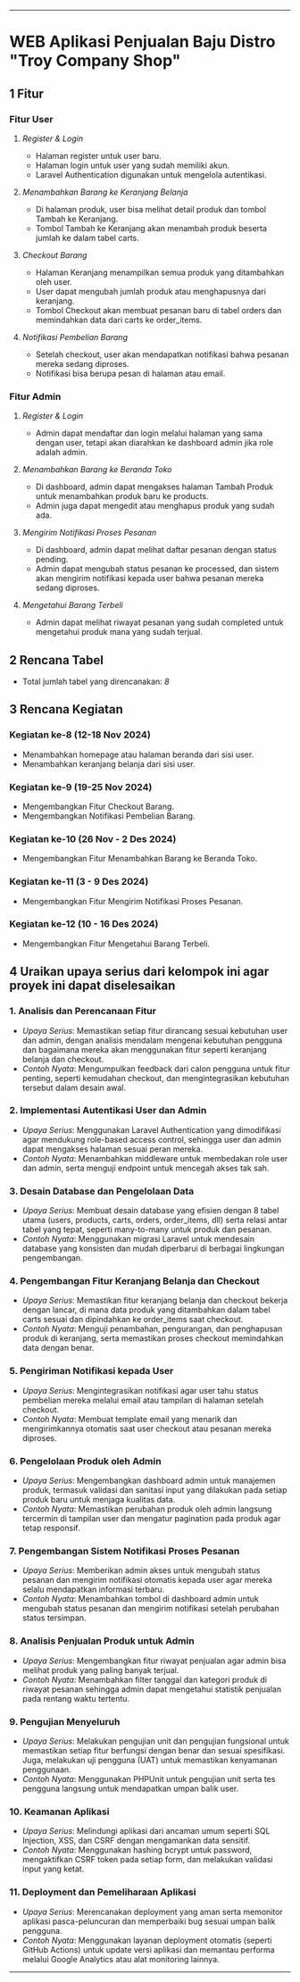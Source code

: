 
---

# WEB Aplikasi Penjualan Baju Distro "Troy Company Shop" 

## 1 Fitur

### Fitur User

1. *Register & Login*
   - Halaman register untuk user baru.
   - Halaman login untuk user yang sudah memiliki akun.
   - Laravel Authentication digunakan untuk mengelola autentikasi.

2. *Menambahkan Barang ke Keranjang Belanja*
   - Di halaman produk, user bisa melihat detail produk dan tombol Tambah ke Keranjang.
   - Tombol Tambah ke Keranjang akan menambah produk beserta jumlah ke dalam tabel carts.

3. *Checkout Barang*
   - Halaman Keranjang menampilkan semua produk yang ditambahkan oleh user.
   - User dapat mengubah jumlah produk atau menghapusnya dari keranjang.
   - Tombol Checkout akan membuat pesanan baru di tabel orders dan memindahkan data dari carts ke order_items.

4. *Notifikasi Pembelian Barang*
   - Setelah checkout, user akan mendapatkan notifikasi bahwa pesanan mereka sedang diproses.
   - Notifikasi bisa berupa pesan di halaman atau email.

### Fitur Admin

1. *Register & Login*
   - Admin dapat mendaftar dan login melalui halaman yang sama dengan user, tetapi akan diarahkan ke dashboard admin jika role adalah admin.

2. *Menambahkan Barang ke Beranda Toko*
   - Di dashboard, admin dapat mengakses halaman Tambah Produk untuk menambahkan produk baru ke products.
   - Admin juga dapat mengedit atau menghapus produk yang sudah ada.

3. *Mengirim Notifikasi Proses Pesanan*
   - Di dashboard, admin dapat melihat daftar pesanan dengan status pending.
   - Admin dapat mengubah status pesanan ke processed, dan sistem akan mengirim notifikasi kepada user bahwa pesanan mereka sedang diproses.

4. *Mengetahui Barang Terbeli*
   - Admin dapat melihat riwayat pesanan yang sudah completed untuk mengetahui produk mana yang sudah terjual.

## 2 Rencana Tabel

- Total jumlah tabel yang direncanakan: *8*

## 3 Rencana Kegiatan

### Kegiatan ke-8 (12-18 Nov 2024)
- Menambahkan homepage atau halaman beranda dari sisi user.
- Menambahkan keranjang belanja dari sisi user.

### Kegiatan ke-9 (19-25 Nov 2024)
- Mengembangkan Fitur Checkout Barang.
- Mengembangkan Notifikasi Pembelian Barang.

### Kegiatan ke-10 (26 Nov - 2 Des 2024)
- Mengembangkan Fitur Menambahkan Barang ke Beranda Toko. 

### Kegiatan ke-11 (3 - 9 Des 2024)
- Mengembangkan Fitur Mengirim Notifikasi Proses Pesanan.

### Kegiatan ke-12 (10 - 16 Des 2024)
- Mengembangkan Fitur Mengetahui Barang Terbeli.

## 4 Uraikan upaya serius dari  kelompok ini agar  proyek ini dapat diselesaikan 

### 1. Analisis dan Perencanaan Fitur
- *Upaya Serius*: Memastikan setiap fitur dirancang sesuai kebutuhan user dan admin, dengan analisis mendalam mengenai kebutuhan pengguna dan bagaimana mereka akan menggunakan fitur seperti keranjang belanja dan checkout.
- *Contoh Nyata*: Mengumpulkan feedback dari calon pengguna untuk fitur penting, seperti kemudahan checkout, dan mengintegrasikan kebutuhan tersebut dalam desain awal.

### 2. Implementasi Autentikasi User dan Admin
- *Upaya Serius*: Menggunakan Laravel Authentication yang dimodifikasi agar mendukung role-based access control, sehingga user dan admin dapat mengakses halaman sesuai peran mereka.
- *Contoh Nyata*: Menambahkan middleware untuk membedakan role user dan admin, serta menguji endpoint untuk mencegah akses tak sah.

### 3. Desain Database dan Pengelolaan Data
- *Upaya Serius*: Membuat desain database yang efisien dengan 8 tabel utama (users, products, carts, orders, order_items, dll) serta relasi antar tabel yang tepat, seperti many-to-many untuk produk dan pesanan.
- *Contoh Nyata*: Menggunakan migrasi Laravel untuk mendesain database yang konsisten dan mudah diperbarui di berbagai lingkungan pengembangan.

### 4. Pengembangan Fitur Keranjang Belanja dan Checkout
- *Upaya Serius*: Memastikan fitur keranjang belanja dan checkout bekerja dengan lancar, di mana data produk yang ditambahkan dalam tabel carts sesuai dan dipindahkan ke order_items saat checkout.
- *Contoh Nyata*: Menguji penambahan, pengurangan, dan penghapusan produk di keranjang, serta memastikan proses checkout memindahkan data dengan benar.

### 5. Pengiriman Notifikasi kepada User
- *Upaya Serius*: Mengintegrasikan notifikasi agar user tahu status pembelian mereka melalui email atau tampilan di halaman setelah checkout.
- *Contoh Nyata*: Membuat template email yang menarik dan mengirimkannya otomatis saat user checkout atau pesanan mereka diproses.

### 6. Pengelolaan Produk oleh Admin
- *Upaya Serius*: Mengembangkan dashboard admin untuk manajemen produk, termasuk validasi dan sanitasi input yang dilakukan pada setiap produk baru untuk menjaga kualitas data.
- *Contoh Nyata*: Memastikan perubahan produk oleh admin langsung tercermin di tampilan user dan mengatur pagination pada produk agar tetap responsif.

### 7. Pengembangan Sistem Notifikasi Proses Pesanan
- *Upaya Serius*: Memberikan admin akses untuk mengubah status pesanan dan mengirim notifikasi otomatis kepada user agar mereka selalu mendapatkan informasi terbaru.
- *Contoh Nyata*: Menambahkan tombol di dashboard admin untuk mengubah status pesanan dan mengirim notifikasi setelah perubahan status tersimpan.

### 8. Analisis Penjualan Produk untuk Admin
- *Upaya Serius*: Mengembangkan fitur riwayat penjualan agar admin bisa melihat produk yang paling banyak terjual.
- *Contoh Nyata*: Menambahkan filter tanggal dan kategori produk di riwayat pesanan sehingga admin dapat mengetahui statistik penjualan pada rentang waktu tertentu.

### 9. Pengujian Menyeluruh
- *Upaya Serius*: Melakukan pengujian unit dan pengujian fungsional untuk memastikan setiap fitur berfungsi dengan benar dan sesuai spesifikasi. Juga, melakukan uji pengguna (UAT) untuk memastikan kenyamanan penggunaan.
- *Contoh Nyata*: Menggunakan PHPUnit untuk pengujian unit serta tes pengguna langsung untuk mendapatkan umpan balik user.

### 10. Keamanan Aplikasi
- *Upaya Serius*: Melindungi aplikasi dari ancaman umum seperti SQL Injection, XSS, dan CSRF dengan mengamankan data sensitif.
- *Contoh Nyata*: Menggunakan hashing bcrypt untuk password, mengaktifkan CSRF token pada setiap form, dan melakukan validasi input yang ketat.

### 11. Deployment dan Pemeliharaan Aplikasi
- *Upaya Serius*: Merencanakan deployment yang aman serta memonitor aplikasi pasca-peluncuran dan memperbaiki bug sesuai umpan balik pengguna.
- *Contoh Nyata*: Menggunakan layanan deployment otomatis (seperti GitHub Actions) untuk update versi aplikasi dan memantau performa melalui Google Analytics atau alat monitoring lainnya.

---
